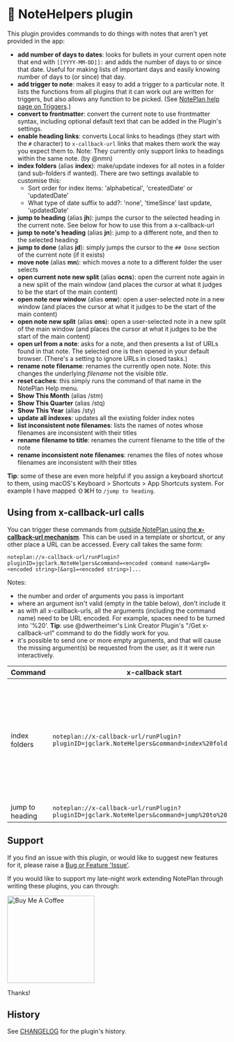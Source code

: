 # 📙 NoteHelpers plugin
This plugin provides commands to do things with notes that aren't yet provided in the app:

- **add number of days to dates**: looks for bullets in your current open note that end with `[[YYYY-MM-DD]]:` and adds the number of days to or since that date. Useful for making lists of important days and easily knowing number of days to (or since) that day.
- **add trigger to note**: makes it easy to add a trigger to a particular note. It lists the functions from all plugins that it can work out are written for triggers, but also allows any function to be picked. (See [NotePlan help page on Triggers](https://help.noteplan.co/article/173-plugin-note-triggers).)
- **convert to frontmatter**: convert the current note to use frontmatter syntax, including optional default text that can be added in the Plugin's settings.
- **enable heading links**: converts Local links to headings (they start with the `#` character) to `x-callback-url` links that makes them work the way you expect them to. Note: They currently only support links to headings within the same note.  (by @nmn)
- **index folders** (alias **index**): make/update indexes for all notes in a folder (and sub-folders if wanted). There are two settings available to customise this:
  - Sort order for index items: 'alphabetical', 'createdDate' or 'updatedDate'
  - What type of date suffix to add?: 'none', 'timeSince' last update, 'updatedDate'
- **jump to heading** (alias **jh**): jumps the cursor to the selected heading in the current note. See below for how to use this from a x-callback-url
- **jump to note's heading** (alias **jn**): jump to a different note, and then to the selected heading
- **jump to done** (alias **jd**): simply jumps the cursor to the `## Done` section of the current note (if it exists)
- **move note** (alias **mn**): which moves a note to a different folder the user selects
- **open current note new split** (alias **ocns**): open the current note again in a new split of the main window (and places the cursor at what it judges to be the start of the main content)
- **open note new window** (alias **onw**): open a user-selected note in a new window (and places the cursor at what it judges to be the start of the main content)
- **open note new split** (alias **ons**): open a user-selected note in a new split of the main window (and places the cursor at what it judges to be the start of the main content)
- **open url from a note**: asks for a note, and then presents a list of URLs found in that note. The selected one is then opened in your default browser. (There's a setting to ignore URLs in closed tasks.)
- **rename note filename**: renames the currently open note. Note: this changes the underlying _filename_ not the visible _title_.
- **reset caches**: this simply runs the command of that name in the NotePlan Help menu.
- **Show This Month** (alias /stm)
- **Show This Quarter** (alias /stq)
- **Show This Year** (alias /sty)
- **update all indexes**: updates all the existing folder index notes
- **list inconsistent note filenames**: lists the names of notes whose filenames are inconsistent with their titles
- **rename filename to title**: renames the current filename to the title of the note
- **rename inconsistent note filenames**: renames the files of notes whose filenames are inconsistent with their titles

**Tip**: some of these are even more helpful if you assign a keyboard shortcut to them, using macOS's Keyboard > Shortcuts > App Shortcuts system. For example I have mapped ⇧⌘H to `/jump to heading`.

## Using from x-callback-url calls
You can trigger these commands from [outside NotePlan using the **x-callback-url mechanism**](https://help.noteplan.co/article/49-x-callback-url-scheme#runplugin). This can be used in a template or shortcut, or any other place a URL can be accessed. Every call takes the same form:
```
noteplan://x-callback-url/runPlugin?pluginID=jgclark.NoteHelpers&command=<encoded command name>&arg0=<encoded string>[&arg1=<encoded string>]...
```

Notes:
- the number and order of arguments you pass is important
- where an argument isn't valid (empty in the table below), don't include it
- as with all x-callback-urls, all the arguments (including the command name) need to be URL encoded. For example, spaces need to be turned into '%20'.  **Tip**: use @dwertheimer's Link Creator Plugin's "/Get x-callback-url" command to do the fiddly work for you.
- it's possible to send one or more empty arguments, and that will cause the missing argument(s) be requested from the user, as it it were run interactively.

| Command | x-callback start | arg0 | arg1 |
|-----|-------------|-----|-----|
| index folders | `noteplan://x-callback-url/runPlugin?pluginID=jgclark.NoteHelpers&command=index%20folders&` | folder name | other args as a `key=value;key2=value` string. Possible keys are displayOrder (`alphabetical` (default) or `updatedDate`, `createdDate`),  dateDisplayType (`none` (default) or `timeSince`, `updateDate`), includeSubfolders (`true` or `false`) |
| jump to heading | `noteplan://x-callback-url/runPlugin?pluginID=jgclark.NoteHelpers&command=jump%20to%20heading&` | heading text | |


## Support
If you find an issue with this plugin, or would like to suggest new features for it, please raise a [Bug or Feature 'Issue'](https://github.com/NotePlan/plugins/issues).

If you would like to support my late-night work extending NotePlan through writing these plugins, you can through:

[<img width="200px" alt="Buy Me A Coffee" src="https://www.buymeacoffee.com/assets/img/guidelines/download-assets-sm-2.svg">](https://www.buymeacoffee.com/revjgc)

Thanks!

## History
See [CHANGELOG](CHANGELOG.md) for the plugin's history.
